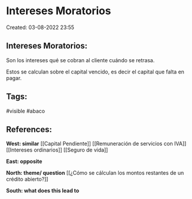 # Intereses Moratorios

Created: 03-08-2022 23:55

## <span class="pink"> **Intereses Moratorios:** </span>
Son los intereses qué se cobran al cliente cuándo se retrasa.

Estos se calculan sobre el capital vencido, es decir el capital que falta en pagar.

## <span class="orange"> **Tags:**</span>
<span class="tag"> #visible</span> <span class="tag"> #abaco </span>

## <span class="green"> **References:**</span>
<span class="blue"> **West: similar** </span>
[[Capital Pendiente]]
[[Remuneración de servicios con IVA]]
[[Intereses ordinarios]]
[[Seguro de vida]]

<span class="blue"> **East: opposite** </span>

<span class="blue"> **North: theme/ question** </span>
[[¿Cómo se cálculan los montos restantes de un crédito abierto?]]

<span class="blue"> **South: what does this lead to** </span>